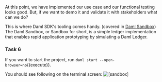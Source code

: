 At this point, we have implemented our use case and our functional testing looks good. But, if we want to demo it and validate it with stakeholders what can we do?

This is where  Daml SDK's tooling comes handy.
(covered in [Daml Sandbox](https://docs.daml.com/tools/sandbox.html)) The Daml Sandbox, or Sandbox for short, is a simple ledger implementation that enables rapid application prototyping by simulating a Daml Ledger.
### Task 6

If you want to start the project, run `daml start --open-browser=no`{{execute}}.

You should see following on the terminal screen:
![[sandbox]](/vivek-da/courses/dojos/dojo101/assets/sandbox.png)
